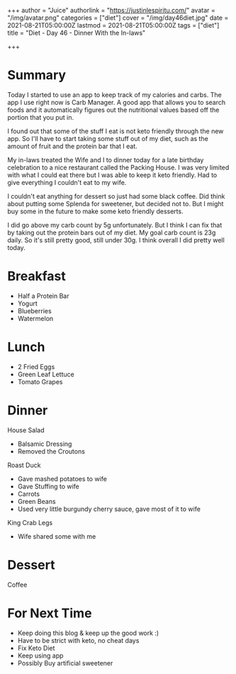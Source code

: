 +++
author = "Juice"
authorlink = "https://justinlespiritu.com/"
avatar = "/img/avatar.png"
categories = ["diet"]
cover = "/img/day46diet.jpg"
date = 2021-08-21T05:00:00Z
lastmod = 2021-08-21T05:00:00Z
tags = ["diet"]
title = "Diet - Day 46 - Dinner With the In-laws"

+++
# Summary

Today I started to use an app to keep track of my calories and carbs.  The app I use right now is Carb Manager.  A good app that allows you to search foods and it automatically figures out the nutritional values based off the portion that you put in.

I found out that some of the stuff I eat is not keto friendly through the new app.  So I'll have to start taking some stuff out of my diet, such as the amount of fruit and the protein bar that I eat.

My in-laws treated the Wife and I to dinner today for a late birthday celebration to a nice restaurant called the Packing House.  I was very limited with what I could eat there but I was able to keep it keto friendly.  Had to give everything I couldn't eat to my wife.

I couldn't eat anything for dessert so just had some black coffee.  Did think about putting some Splenda for sweetener, but decided not to.  But I might buy some in the future to make some keto friendly desserts.

I did go above my carb count by 5g unfortunately.  But I think I can fix that by taking out the protein bars out of my diet.  My goal carb count is 23g daily.  So it's still pretty good, still under 30g.  I think overall I did pretty well today. 

# Breakfast

* Half a Protein Bar
* Yogurt
* Blueberries
* Watermelon

# Lunch

* 2 Fried Eggs
* Green Leaf Lettuce
* Tomato Grapes

# Dinner

House Salad

* Balsamic Dressing
* Removed the Croutons

Roast Duck

* Gave mashed potatoes to wife
* Gave Stuffing to wife
* Carrots
* Green Beans
* Used very little burgundy cherry sauce, gave most of it to wife

King Crab Legs

* Wife shared some with me

# Dessert

Coffee

# For Next Time

* Keep doing this blog & keep up the good work :)
* Have to be strict with keto, no cheat days
* Fix Keto Diet
* Keep using app
* Possibly Buy artificial sweetener
